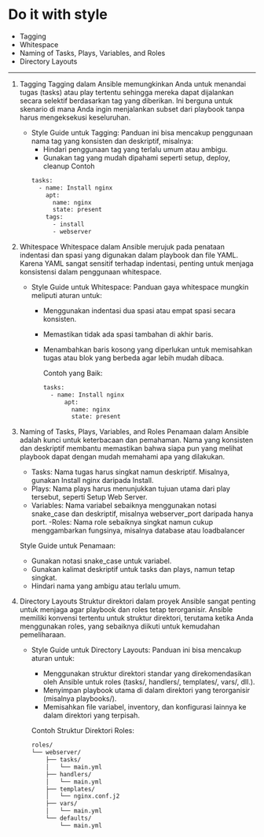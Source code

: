 # Do it with style

- Tagging
- Whitespace
- Naming of Tasks, Plays, Variables, and Roles
- Directory Layouts

---

1. Tagging
Tagging dalam Ansible memungkinkan Anda untuk menandai tugas (tasks) atau play tertentu sehingga mereka dapat dijalankan secara selektif berdasarkan tag yang diberikan. Ini berguna untuk skenario di mana Anda ingin menjalankan subset dari playbook tanpa harus mengeksekusi keseluruhan.
    -   Style Guide untuk Tagging: Panduan ini bisa mencakup penggunaan nama tag yang konsisten dan deskriptif, misalnya:
        - Hindari penggunaan tag yang terlalu umum atau ambigu.
        - Gunakan tag yang mudah dipahami seperti setup, deploy, cleanup
        Contoh 
        ```bash
        tasks:
          - name: Install nginx
            apt:
              name: nginx
              state: present
            tags:
              - install
              - webserver

2. Whitespace
Whitespace dalam Ansible merujuk pada penataan indentasi dan spasi yang digunakan dalam playbook dan file YAML. Karena YAML sangat sensitif terhadap indentasi, penting untuk menjaga konsistensi dalam penggunaan whitespace.

    - Style Guide untuk Whitespace: Panduan gaya whitespace mungkin meliputi aturan untuk:
        - Menggunakan indentasi dua spasi atau empat spasi secara konsisten.
        - Memastikan tidak ada spasi tambahan di akhir baris.
        - Menambahkan baris kosong yang diperlukan untuk memisahkan tugas atau blok yang berbeda agar lebih mudah dibaca.
        
            Contoh yang Baik:
            ```bash
            tasks:
              - name: Install nginx
                  apt:
                    name: nginx
                    state: present

3. Naming of Tasks, Plays, Variables, and Roles
Penamaan dalam Ansible adalah kunci untuk keterbacaan dan pemahaman. Nama yang konsisten dan deskriptif membantu memastikan bahwa siapa pun yang melihat playbook dapat dengan mudah memahami apa yang dilakukan.

    - Tasks: Nama tugas harus singkat namun deskriptif. Misalnya, gunakan Install nginx daripada Install.
    - Plays: Nama plays harus menunjukkan tujuan utama dari play tersebut, seperti Setup Web Server.
    - Variables: Nama variabel sebaiknya menggunakan notasi snake_case dan deskriptif, misalnya webserver_port daripada hanya port.
    -Roles: Nama role sebaiknya singkat namun cukup menggambarkan fungsinya, misalnya database atau loadbalancer

    Style Guide untuk Penamaan:
    - Gunakan notasi snake_case untuk variabel.
    - Gunakan kalimat deskriptif untuk tasks dan plays, namun tetap singkat.
    - Hindari nama yang ambigu atau terlalu umum.

4. Directory Layouts
   Struktur direktori dalam proyek Ansible sangat penting untuk menjaga agar playbook dan roles tetap terorganisir. Ansible memiliki konvensi tertentu untuk struktur direktori, terutama ketika Anda menggunakan roles, yang sebaiknya diikuti untuk kemudahan pemeliharaan.
   
   - Style Guide untuk Directory Layouts: Panduan ini bisa mencakup aturan untuk:
      - Menggunakan struktur direktori standar yang direkomendasikan oleh Ansible untuk roles (tasks/, handlers/, templates/, vars/, dll.).
      - Menyimpan playbook utama di dalam direktori yang terorganisir (misalnya playbooks/).
      - Memisahkan file variabel, inventory, dan konfigurasi lainnya ke dalam direktori yang terpisah.
  
      Contoh Struktur Direktori Roles:
      ```bash 
      roles/
      └── webserver/
          ├── tasks/
          │   └── main.yml
          ├── handlers/
          │   └── main.yml
          ├── templates/
          │   └── nginx.conf.j2
          ├── vars/
          │   └── main.yml
          └── defaults/
              └── main.yml